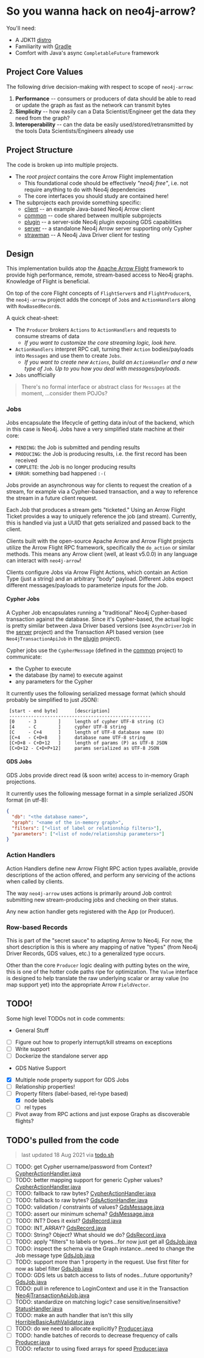 # So you wanna hack on neo4j-arrow?

You'll need:
* A JDK11 [distro](https://adoptopenjdk.net/)
* Familiarity with [Gradle](https://gradle.org/)
* Comfort with Java's async `CompletableFuture` framework

## Project Core Values
The following drive decision-making with respect to scope of `neo4j-arrow`:

1. **Performance** -- consumers or producers of data should be able to read or 
   update the graph as fast as the network can transmit bytes
2. **Simplicity** -- how easily can a Data Scientist/Engineer get the data they 
   need from the graph?
3. **Interoperability** -- can the data be easily used/stored/retransmitted by 
   the tools Data Scientists/Engineers already use

## Project Structure
The code is broken up into multiple projects.

* The _root project_ contains the core Arrow Flight implementation
  * This foundational code should be effectively _"neo4j free"_, i.e. not 
    require anything to do with Neo4j dependencies
  * The core interfaces you should study are contained here!
* The subprojects each provide something specific:
  * [client](./client) -- an example Java-based Neo4j Arrow client
  * [common](./common) -- code shared between multiple subprojects
  * [plugin](./plugin) -- a server-side Neo4j plugin exposing GDS capabilities
  * [server](./server) -- a standalone Neo4j Arrow server supporting only Cypher
  * [strawman](./strawman) -- A Neo4j Java Driver client for testing

## Design
This implementation builds atop the 
[Apache Arrow Flight](https://arrow.apache.org/blog/2019/10/13/introducing-arrow-flight/) 
framework to provide high performance, remote, stream-based access to Neo4j 
graphs. Knowledge of Flight is beneficial.

On top of the core Flight concepts of `FlightServer`s and `FlightProducer`s, 
the `neo4j-arrow` project adds the concept of `Job`s and `ActionHandler`s 
along with `RowBasedRecord`s.

A quick cheat-sheet:
* The `Producer` brokers `Actions` to `ActionHandlers` and requests to 
  consume streams of data
  * _If you want to customize the core streaming logic, look here._
* `ActionHandlers` interpret RPC call, turning their `Action` bodies/payloads 
  into `Messages` and use them to create `Jobs`.
  * _If you want to create new `Actions`, build an `ActionHandler` and a new 
    type of `Job`. Up to you how you deal with messages/payloads._
* `Jobs` unofficially 

> There's no formal interface or abstract class for `Messages` at the moment,
> ...consider them POJOs?

### Jobs
Jobs encapsulate the lifecycle of getting data in/out of the backend, which 
in this case is Neo4j. Jobs have a very simplified state machine at their core:

* `PENDING`: the Job is submitted and pending results
* `PRODUCING`: the Job is producing results, i.e. the first record has been 
  received
* `COMPLETE`: the Job is no longer producing results
* `ERROR`: something bad happened `:-(`

Jobs provide an asynchronous way for clients to request the creation of a 
stream, for example via a Cypher-based transaction, and a way to reference 
the stream in a future client request.

Each Job that produces a stream gets "ticketed." Using an Arrow Flight 
Ticket provides a way to uniquely reference the job (and stream). Currently, 
this is handled via just a UUID that gets serialized and passed back to the 
client.

Clients built with the open-source Apache Arrow and Arrow Flight projects 
utilize the Arrow Flight RPC framework, specifically the `do_action` or 
similar methods. This means any Arrow client (well, at least v5.0.0) in any 
language can interact with `neo4j-arrow`!

Clients configure Jobs via Arrow Flight Actions, which contain an Action 
Type (just a string) and an arbitrary "body" payload. Different Jobs expect 
different messages/payloads to parameterize inputs for the Job.

#### Cypher Jobs
A Cypher Job encapsulates running a "traditional" Neo4j Cypher-based 
transaction against the database. Since it's Cypher-based, the actual logic 
is pretty similar between Java Driver based versions (see `AsyncDriverJob` 
in the [server](./server) project) and the Transaction API based version 
(see `Neo4jTransactionApiJob` in the [plugin](./plugin) project).

Cypher jobs use the `CypherMessage` (defined in the [common](./common) 
project) to communicate:

* the Cypher to execute
* the database (by name) to execute against
* any parameters for the Cypher

It currently uses the following serialized message format (which should 
probably be simplified to just JSON):

```
 [start - end byte]      [description]
 ----------------------------------------------------
 [0     - 3        ]     length of cypher UTF-8 string (C)
 [4     - C        ]     cypher UTF-8 string
 [C     - C+4      ]     length of UTF-8 database name (D)
 [C+4   - C+D+8    ]     database name UTF-8 string
 [C+D+8 - C+D+12   ]     length of params (P) as UTF-8 JSON
 [C+D+12 - C+D+P+12]     params serialized as UTF-8 JSON
```

#### GDS Jobs
GDS Jobs provide direct read (& soon write) access to in-memory Graph 
projections.

It currently uses the following message format in a simple serialized JSON 
format (in utf-8):

```json
{
  "db": "<the database name>",
  "graph": "<name of the in-memory graph>",
  "filters": ["<list of label or relationship filters>"],
  "parameters": ["<list of node/relationship parameters>"]
}
```

### Action Handlers
Action Handlers define new Arrow Flight RPC action types available, provide 
descriptions of the action offered, and perform any servicing of the actions 
when called by clients.

The way `neo4j-arrow` uses actions is primarily around Job control: 
submitting new stream-producing jobs and checking on their status.

Any new action handler gets registered with the App (or Producer).

### Row-based Records
This is part of the "secret sauce" to adapting Arrow to Neo4j. For now, the 
short description is this is where any mapping of native "types" (from Neo4j 
Driver Records, GDS values, etc.) to a generalized type occurs.

Other than the core `Producer` logic dealing with putting bytes on the wire, 
this is one of the hotter code paths ripe for optimization. The `Value` 
interface is designed to help translate the raw underlying scalar or array 
value (no map support yet) into the appropriate Arrow `FieldVector`.

## TODO!
Some high level TODOs not in code comments:

* General Stuff
- [ ] Figure out how to properly interrupt/kill streams on exceptions
- [ ] Write support
- [ ] Dockerize the standalone server app

* GDS Native Support
- [X] Multiple node property support for GDS Jobs
- [ ] Relationship properties!
- [ ] Property filters (label-based, rel-type based)
  - [X] node labels
  - [ ] rel types
- [ ] Pivot away from RPC actions and just expose Graphs as discoverable 
  flights?

## TODO's pulled from the code
> last updated 18 Aug 2021 via [todo.sh](./todo.sh)

- [ ] TODO: get Cypher username/password from Context? [CypherActionHandler.java](./common/src/main/java/org/neo4j/arrow/action/CypherActionHandler.java)
- [ ] TODO: better mapping support for generic Cypher values? [CypherActionHandler.java](./common/src/main/java/org/neo4j/arrow/action/CypherActionHandler.java)
- [ ] TODO: fallback to raw bytes? [CypherActionHandler.java](./common/src/main/java/org/neo4j/arrow/action/CypherActionHandler.java)
- [ ] TODO: fallback to raw bytes? [GdsActionHandler.java](./plugin/src/main/java/org/neo4j/arrow/action/GdsActionHandler.java)
- [ ] TODO: validation / constraints of values? [GdsMessage.java](./plugin/src/main/java/org/neo4j/arrow/action/GdsMessage.java)
- [ ] TODO: assert our minimum schema? [GdsMessage.java](./plugin/src/main/java/org/neo4j/arrow/action/GdsMessage.java)
- [ ] TODO: INT? Does it exist? [GdsRecord.java](./plugin/src/main/java/org/neo4j/arrow/GdsRecord.java)
- [ ] TODO: INT_ARRAY? [GdsRecord.java](./plugin/src/main/java/org/neo4j/arrow/GdsRecord.java)
- [ ] TODO: String? Object? What should we do? [GdsRecord.java](./plugin/src/main/java/org/neo4j/arrow/GdsRecord.java)
- [ ] TODO: apply "filters" to labels or types...for now just get all [GdsJob.java](./plugin/src/main/java/org/neo4j/arrow/job/GdsJob.java)
- [ ] TODO: inspect the schema via the Graph instance...need to change the Job message type [GdsJob.java](./plugin/src/main/java/org/neo4j/arrow/job/GdsJob.java)
- [ ] TODO: support more than 1 property in the request. Use first filter for now as label filter [GdsJob.java](./plugin/src/main/java/org/neo4j/arrow/job/GdsJob.java)
- [ ] TODO: GDS lets us batch access to lists of nodes...future opportunity? [GdsJob.java](./plugin/src/main/java/org/neo4j/arrow/job/GdsJob.java)
- [ ] TODO: pull in reference to LoginContext and use it in the Transaction [Neo4jTransactionApiJob.java](./plugin/src/main/java/org/neo4j/arrow/job/Neo4jTransactionApiJob.java)
- [ ] TODO: standardize on matching logic? case sensitive/insensitive? [StatusHandler.java](./src/main/java/org/neo4j/arrow/action/StatusHandler.java)
- [ ] TODO: make an auth handler that isn't this silly [HorribleBasicAuthValidator.java](./src/main/java/org/neo4j/arrow/auth/HorribleBasicAuthValidator.java)
- [ ] TODO: do we need to allocate explicitly? [Producer.java](./src/main/java/org/neo4j/arrow/Producer.java)
- [ ] TODO: handle batches of records to decrease frequency of calls [Producer.java](./src/main/java/org/neo4j/arrow/Producer.java)
- [ ] TODO: refactor to using fixed arrays for speed [Producer.java](./src/main/java/org/neo4j/arrow/Producer.java)
